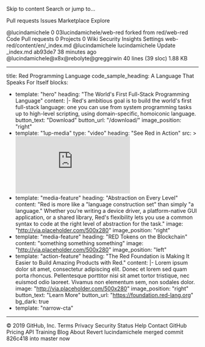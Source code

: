 Skip to content
Search or jump to…

Pull requests
Issues
Marketplace
Explore
 
@lucindamichele 
0
03lucindamichele/web-red
forked from red/web-red
 Code Pull requests 0 Projects 0 Wiki Security Insights Settings
web-red/content/en/_index.md
@lucindamichele lucindamichele Update _index.md
ab93de7 38 minutes ago
@lucindamichele@x8x@rebolyte@greggirwin
40 lines (39 sloc)  1.88 KB
  
---
title: Red Programming Language
code_sample_heading: A Language That Speaks For Itself
blocks:
  - template: "hero"
    heading: "The World's First Full-Stack Programming Language"
    content: |-
        Red's ambitious goal is to build the world's first full-stack language:
        one you can use from system programming tasks up to high-level
        scripting, using domain-specific, homoiconic language.
    button_text: "Download"
    button_url: "/download/"
    image_position: "right"
  - template: "1up-media"
    type: "video"
    heading: "See Red in Action"
    src: >
      <iframe src="https://www.youtube.com/embed/SGjVUfiZBLA" frameborder="0" allow="autoplay; encrypted-media" allowfullscreen></iframe>
  - template: "media-feature"
    heading: "Abstraction on Every Level"
    content: "Red is more like a "language construction set" than simply "a language." Whether you’re writing a device driver, a platform-native GUI application, or a shared library, Red's flexibility lets you use a common syntax to code at the right level of abstraction for the task."
    image: "http://via.placeholder.com/500x280"
    image_position: "right"
  - template: "media-feature"
    heading: "RED Tokens on the Blockchain"
    content: "something something something"
    image: "http://via.placeholder.com/500x280"
    image_position: "left"
  - template: "action-feature"
    heading: "The Red Foundation is Making It Easier to Build Amazing Products with Red."
    content: |-
      Lorem ipsum dolor sit amet, consectetur adipiscing elit. Donec et lorem sed quam porta rhoncus. Pellentesque porttitor nisi sit amet tortor tristique, nec euismod odio laoreet. Vivamus non elementum sem, non sodales dolor.
    image: "http://via.placeholder.com/500x280"
    image_position: "right"
    button_text: "Learn More"
    button_url: "https://foundation.red-lang.org"
    bg_dark: true
  - template: "narrow-cta"
---
© 2019 GitHub, Inc.
Terms
Privacy
Security
Status
Help
Contact GitHub
Pricing
API
Training
Blog
About
Revert lucindamichele merged commit 826c418 into master now
